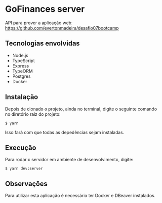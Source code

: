 # GoFinances server
API para prover a aplicação web: https://github.com/evertonmadeira/desafio07bootcamp
## Tecnologias envolvidas
- Node.js
- TypeScript
- Express
- TypeORM
- Postgres
- Docker
## Instalação
Depois de clonado o projeto, ainda no terminal, digite o seguinte comando no diretório raiz do projeto:
```
$ yarn
```
Isso fará com que todas as depedências sejam instaladas.
## Execução
Para rodar o servidor em ambiente de desenvolvimento, digite:
```
$ yarn dev:server
```
## Observações
Para utilizar esta aplicação é necessário ter Docker e DBeaver instalados.
